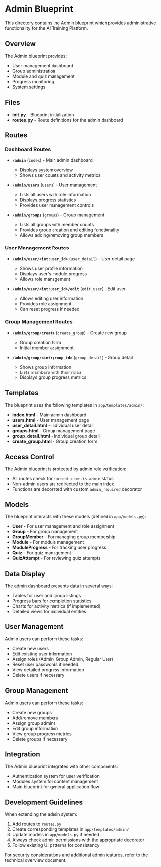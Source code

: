 # Admin Blueprint

This directory contains the Admin blueprint which provides administrative functionality for the AI Training Platform.

## Overview

The Admin blueprint provides:
- User management dashboard
- Group administration
- Module and quiz management
- Progress monitoring
- System settings

## Files

- **__init__.py** - Blueprint initialization
- **routes.py** - Route definitions for the admin dashboard

## Routes

### Dashboard Routes

- **`/admin`** (`index`) - Main admin dashboard
  - Displays system overview
  - Shows user counts and activity metrics
  
- **`/admin/users`** (`users`) - User management
  - Lists all users with role information
  - Displays progress statistics
  - Provides user management controls

- **`/admin/groups`** (`groups`) - Group management
  - Lists all groups with member counts
  - Provides group creation and editing functionality
  - Allows adding/removing group members

### User Management Routes

- **`/admin/user/<int:user_id>`** (`user_detail`) - User detail page
  - Shows user profile information
  - Displays user's module progress
  - Allows role management
  
- **`/admin/user/<int:user_id>/edit`** (`edit_user`) - Edit user
  - Allows editing user information
  - Provides role assignment
  - Can reset progress if needed

### Group Management Routes

- **`/admin/group/create`** (`create_group`) - Create new group
  - Group creation form
  - Initial member assignment
  
- **`/admin/group/<int:group_id>`** (`group_detail`) - Group detail
  - Shows group information
  - Lists members with their roles
  - Displays group progress metrics

## Templates

The blueprint uses the following templates in `app/templates/admin/`:

- **index.html** - Main admin dashboard
- **users.html** - User management page
- **user_detail.html** - Individual user detail
- **groups.html** - Group management page
- **group_detail.html** - Individual group detail
- **create_group.html** - Group creation form

## Access Control

The Admin blueprint is protected by admin role verification:
- All routes check for `current_user.is_admin` status
- Non-admin users are redirected to the main index
- Functions are decorated with custom `admin_required` decorator

## Models

The blueprint interacts with these models (defined in `app/models.py`):

- **User** - For user management and role assignment
- **Group** - For group management
- **GroupMember** - For managing group membership
- **Module** - For module management
- **ModuleProgress** - For tracking user progress
- **Quiz** - For quiz management
- **QuizAttempt** - For reviewing quiz attempts

## Data Display

The admin dashboard presents data in several ways:
- Tables for user and group listings
- Progress bars for completion statistics
- Charts for activity metrics (if implemented)
- Detailed views for individual entities

## User Management

Admin users can perform these tasks:
- Create new users
- Edit existing user information
- Assign roles (Admin, Group Admin, Regular User)
- Reset user passwords if needed
- View detailed progress information
- Delete users if necessary

## Group Management

Admin users can perform these tasks:
- Create new groups
- Add/remove members
- Assign group admins
- Edit group information
- View group progress metrics
- Delete groups if necessary

## Integration

The Admin blueprint integrates with other components:
- Authentication system for user verification
- Modules system for content management
- Main blueprint for general application flow

## Development Guidelines

When extending the admin system:

1. Add routes to `routes.py`
2. Create corresponding templates in `app/templates/admin/`
3. Update models in `app/models.py` if needed
4. Always check admin permissions with the appropriate decorator
5. Follow existing UI patterns for consistency

For security considerations and additional admin features, refer to the technical overview document. 